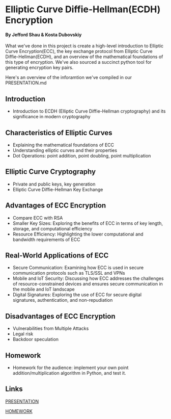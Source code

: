 # Elliptic Curve Diffie-Hellman(ECDH) Encryption
#### By Jefford Shau & Kosta Dubovskiy

What we've done in this project is create a high-level introduction to Elliptic Curve Encryption(ECC), the key exchange protocol from Elliptic Curve Diffie-Hellman(ECDH), and an overview of the mathematical foundations of this type of encryption. We've also sourced a succinct python tool for generating encryption key pairs.

Here's an overview of the inforamtion we've compiled in our PRESENTATION.md

## Introduction
 - Introduction to ECDH (Elliptic Curve Diffie-Hellman cryptography) and its significance in modern cryptography
## Characteristics of Elliptic Curves
 - Explaining the mathematical foundations of ECC
 - Understanding elliptic curves and their properties
 - Dot Operations: point addition, point doubling, point multiplication
## Elliptic Curve Cryptography
 - Private and public keys, key generation
 - Elliptic Curve Diffie-Hellman Key Exchange
## Advantages of ECC Encryption
 - Compare ECC with RSA
 - Smaller Key Sizes: Exploring the benefits of ECC in terms of key length, storage, and computational efficiency
 - Resource Efficiency: Highlighting the lower computational and bandwidth requirements of ECC
## Real-World Applications of ECC
 - Secure Communication: Examining how ECC is used in secure communication protocols such as TLS/SSL and VPNs
 - Mobile and IoT Security: Discussing how ECC addresses the challenges of resource-constrained devices and ensures secure communication in the mobile and IoT landscape
 - Digital Signatures: Exploring the use of ECC for secure digital signatures, authentication, and non-repudiation
## Disadvantages of ECC Encryption
 - Vulnerabilities from Multiple Attacks
 - Legal risk
 - Backdoor speculation
## Homework
 - Homework for the audience: implement your own point addition/multiplication algorithm in Python, and test it.
## Links
[PRESENTATION](https://github.com/Stuycs-K/final-project-4-shauj-dubovskiyk/blob/main/PRESENTATION.md)


[HOMEWORK](https://github.com/Stuycs-K/final-project-4-shauj-dubovskiyk/blob/main/HOMEWORK.md)

